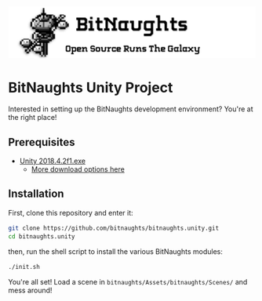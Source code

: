 ![image](https://github.com/bitnaughts/bitnaughts.assets/blob/master/images/banner.png)

# BitNaughts Unity Project

Interested in setting up the BitNaughts development environment? You're at the right place!

## Prerequisites

- [Unity 2018.4.2f1.exe](https://download.unity3d.com/download_unity/d6fb3630ea75/UnityDownloadAssistant-2018.4.2f1.exe?_ga=2.197447151.1368034446.1560221342-1747770899.1559956949)
  - [More download options here](https://unity3d.com/unity/qa/lts-releases)

## Installation

First, clone this repository and enter it:

```bash
git clone https://github.com/bitnaughts/bitnaughts.unity.git
cd bitnaughts.unity
```

then, run the shell script to install the various BitNaughts modules:

```bash
./init.sh
```

You're all set! Load a scene in ```bitnaughts/Assets/bitnaughts/Scenes/``` and mess around!